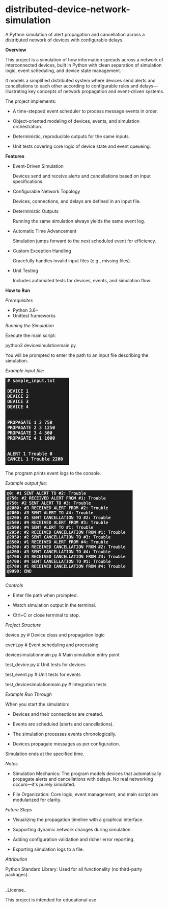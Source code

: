 # distributed-device-network-simulation
A Python simulation of alert propagation and cancellation across a distributed network of devices with configurable delays.

**Overview**

This project is a simulation of how information spreads across a network of interconnected devices, built in Python with clean separation of simulation logic, event scheduling, and device state management.

It models a simplified distributed system where devices send alerts and cancellations to each other according to configurable rules and delays—illustrating key concepts of network propagation and event-driven systems.

The project implements:

- A time-stepped event scheduler to process message events in order.

- Object-oriented modeling of devices, events, and simulation orchestration.

- Deterministic, reproducible outputs for the same inputs.

- Unit tests covering core logic of device state and event queueing.

**Features**

- Event-Driven Simulation

  Devices send and receive alerts and cancellations based on input specifications.

- Configurable Network Topology

  Devices, connections, and delays are defined in an input file.

- Deterministic Outputs

  Running the same simulation always yields the same event log.

- Automatic Time Advancement

  Simulation jumps forward to the next scheduled event for efficiency.

- Custom Exception Handling

  Gracefully handles invalid input files (e.g., missing files).

- Unit Testing

  Includes automated tests for devices, events, and simulation flow.

**How to Run**

_Prerequisites_

- Python 3.6+
- Unittest frameworks

_Running the Simulation_

Execute the main script:

python3 devicesimulationmain.py

You will be prompted to enter the path to an input file describing the simulation.

_Example input file:_

<img src="images/sampleinput.png" width="200">

The program prints event logs to the console.

_Example output file:_

<img src="images/sampleoutput.png" width="400">

_Controls_

- Enter file path when prompted.

- Watch simulation output in the terminal.

- Ctrl+C or close terminal to stop.

_Project Structure_

device.py # Device class and propagation logic

event.py # Event scheduling and processing

devicesimulationmain.py # Main simulation entry point

test_device.py # Unit tests for devices

test_event.py # Unit tests for events

test_devicesimulationmain.py # Integration tests

_Example Run Through_


When you start the simulation:

- Devices and their connections are created.

- Events are scheduled (alerts and cancellations).

- The simulation processes events chronologically.

- Devices propagate messages as per configuration.

Simulation ends at the specified time.

_Notes_

- Simulation Mechanics: The program models devices that automatically propagate alerts and cancellations with delays. No real networking occurs—it's purely simulated.

- File Organization: Core logic, event management, and main script are modularized for clarity.

_Future Steps_

- Visualizing the propagation timeline with a graphical interface.

- Supporting dynamic network changes during simulation.

- Adding configuration validation and richer error reporting.

- Exporting simulation logs to a file.

_Attribution_

Python Standard Library: Used for all functionality (no third-party packages).

<br>
_License_

This project is intended for educational use.
